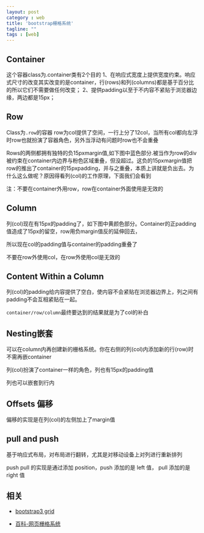 ```yaml
---
layout: post
category : web
title: 'bootstrap栅格系统'
tagline: ""
tags : [web]
---
```


## Container

这个容器class为.container类有2个目的
1、在响应式宽度上提供宽度约束。响应式尺寸的改变其实改变的是container，行(rows)和列(columns)都是基于百分比的所以它们不需要做任何改变；
2、提供padding以至于不内容不紧贴于浏览器边缘，两边都是15px；

<!--break-->

## Row

Class为`.row`的容器
row为col提供了空间，一行上分了12col，当所有col都向左浮时row也就扮演了容器角色，另外当浮动有问题时row也不会重叠

Rows的两侧都拥有独特的负15pxmargin值,如下图中蓝色部分.被当作为row的div被约束在container内边界与粉色区域重叠，但没超过。这负的15pxmargin值把row的推出了container的15pxpadding，并与之重叠，本质上讲就是负出去。为什么这么做呢？原因得看列(col)的工作原理，下面我们会看到

注：不要在container外用row，row在container外面使用是无效的

## Column

列(col)现在有15px的padding了，如下图中黄颜色部分。Container的正padding值造成了15px的留空，row用负margin值反的延伸回去，

所以现在col的padding值与container的padding重叠了

不要在row外使用col，在row外使用col是无效的

## Content Within a Column

列(col)的padding给内容提供了空白，使内容不会紧贴在浏览器边界上，列之间有padding不会互相紧贴在一起。

`container/row/column`最终要达到的结果就是为了col的补白

## Nesting嵌套

可以在column内再创建新的栅格系统。你在右侧的列(col)内添加新的行(row)时不需再嵌container

列(col)扮演了container一样的角色，列也有15px的padding值

列也可以嵌套到行内

## Offsets 偏移

偏移的实现是在列(col)的左侧加上了margin值

## pull and push

基于响应式布局，对布局进行翻转，尤其是对移动设备上对列进行重新排列

push pull 的实现是通过添加 position，push 添加的是 left 值， pull 添加的是 right 值

## 相关

- [bootstrap3 grid](http://www.helloerik.com/the-subtle-magic-behind-why-the-bootstrap-3-grid-works)

- [百科-网页栅格系统](http://www.baike.com/wiki/%E7%BD%91%E9%A1%B5%E6%A0%85%E6%A0%BC%E7%B3%BB%E7%BB%9F)